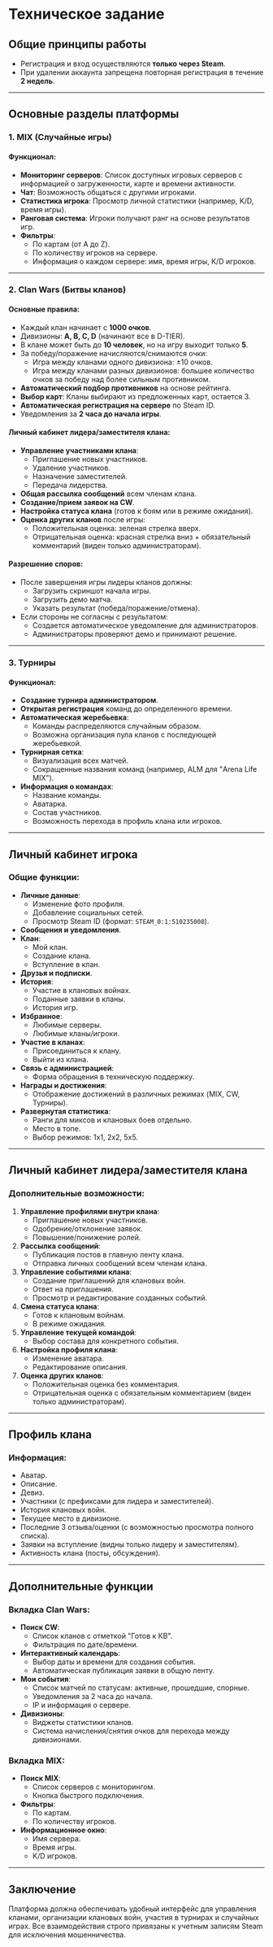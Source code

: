 # Техническое задание

## Общие принципы работы
- Регистрация и вход осуществляются **только через Steam**.
- При удалении аккаунта запрещена повторная регистрация в течение **2 недель**.

---

## Основные разделы платформы

### 1. MIX (Случайные игры)
#### Функционал:
- **Мониторинг серверов**: Список доступных игровых серверов с информацией о загруженности, карте и времени активности.
- **Чат**: Возможность общаться с другими игроками.
- **Статистика игрока**: Просмотр личной статистики (например, K/D, время игры).
- **Ранговая система**: Игроки получают ранг на основе результатов игр.
- **Фильтры**:
    - По картам (от A до Z).
    - По количеству игроков на сервере.
    - Информация о каждом сервере: имя, время игры, K/D игроков.

---

### 2. Clan Wars (Битвы кланов)
#### Основные правила:
- Каждый клан начинает с **1000 очков**.
- Дивизионы: **A, B, C, D** (начинают все в D-TIER).
- В клане может быть до **10 человек**, но на игру выходит только **5**.
- За победу/поражение начисляются/снимаются очки:
    - Игра между кланами одного дивизиона: ±10 очков.
    - Игра между кланами разных дивизионов: большее количество очков за победу над более сильным противником.
- **Автоматический подбор противников** на основе рейтинга.
- **Выбор карт**: Кланы выбирают из предложенных карт, остается 3.
- **Автоматическая регистрация на сервере** по Steam ID.
- Уведомления за **2 часа до начала игры**.

#### Личный кабинет лидера/заместителя клана:
- **Управление участниками клана**:
    - Приглашение новых участников.
    - Удаление участников.
    - Назначение заместителей.
    - Передача лидерства.
- **Общая рассылка сообщений** всем членам клана.
- **Создание/прием заявок на CW**.
- **Настройка статуса клана** (готов к боям или в режиме ожидания).
- **Оценка других кланов** после игры:
    - Положительная оценка: зеленая стрелка вверх.
    - Отрицательная оценка: красная стрелка вниз + обязательный комментарий (виден только администраторам).

#### Разрешение споров:
- После завершения игры лидеры кланов должны:
    - Загрузить скриншот начала игры.
    - Загрузить демо матча.
    - Указать результат (победа/поражение/отмена).
- Если стороны не согласны с результатом:
    - Создается автоматическое уведомление для администраторов.
    - Администраторы проверяют демо и принимают решение.

---

### 3. Турниры
#### Функционал:
- **Создание турнира администратором**.
- **Открытая регистрация** команд до определенного времени.
- **Автоматическая жеребьевка**:
    - Команды распределяются случайным образом.
    - Возможна организация пула кланов с последующей жеребьевкой.
- **Турнирная сетка**:
    - Визуализация всех матчей.
    - Сокращенные названия команд (например, ALM для "Arena Life MIX").
- **Информация о командах**:
    - Название команды.
    - Аватарка.
    - Состав участников.
    - Возможность перехода в профиль клана или игроков.

---

## Личный кабинет игрока

### Общие функции:
- **Личные данные**:
    - Изменение фото профиля.
    - Добавление социальных сетей.
    - Просмотр Steam ID (формат: `STEAM_0:1:510235008`).
- **Сообщения и уведомления**.
- **Клан**:
    - Мой клан.
    - Создание клана.
    - Вступление в клан.
- **Друзья и подписки**.
- **История**:
    - Участие в клановых войнах.
    - Поданные заявки в кланы.
    - История игр.
- **Избранное**:
    - Любимые серверы.
    - Любимые кланы/игроки.
- **Участие в кланах**:
    - Присоединиться к клану.
    - Выйти из клана.
- **Связь с администрацией**:
    - Форма обращения в техническую поддержку.
- **Награды и достижения**:
    - Отображение достижений в различных режимах (MIX, CW, Турниры).
- **Развернутая статистика**:
    - Ранги для миксов и клановых боев отдельно.
    - Место в топе.
    - Выбор режимов: 1x1, 2x2, 5x5.

---

## Личный кабинет лидера/заместителя клана

### Дополнительные возможности:
1. **Управление профилями внутри клана**:
    - Приглашение новых участников.
    - Одобрение/отклонение заявок.
    - Повышение/понижение ролей.
2. **Рассылка сообщений**:
    - Публикация постов в главную ленту клана.
    - Отправка личных сообщений всем членам клана.
3. **Управление событиями клана**:
    - Создание приглашений для клановых войн.
    - Ответ на приглашения.
    - Просмотр и редактирование созданных событий.
4. **Смена статуса клана**:
    - Готов к клановым войнам.
    - В режиме ожидания.
5. **Управление текущей командой**:
    - Выбор состава для конкретного события.
6. **Настройка профиля клана**:
    - Изменение аватара.
    - Редактирование описания.
7. **Оценка других кланов**:
    - Положительная оценка без комментария.
    - Отрицательная оценка с обязательным комментарием (виден только администраторам).

---

## Профиль клана

### Информация:
- Аватар.
- Описание.
- Девиз.
- Участники (с префиксами для лидера и заместителей).
- История клановых войн.
- Текущее место в дивизионе.
- Последние 3 отзыва/оценки (с возможностью просмотра полного списка).
- Заявки на вступление (видны только лидеру и заместителям).
- Активность клана (посты, обсуждения).

---

## Дополнительные функции

### Вкладка Clan Wars:
- **Поиск CW**:
    - Список кланов с отметкой "Готов к КВ".
    - Фильтрация по дате/времени.
- **Интерактивный календарь**:
    - Выбор даты и времени для создания события.
    - Автоматическая публикация заявки в общую ленту.
- **Мои события**:
    - Список матчей по статусам: активные, прошедшие, спорные.
    - Уведомления за 2 часа до начала.
    - IP и информация о сервере.
- **Дивизионы**:
    - Виджеты статистики кланов.
    - Система начисления/снятия очков для перехода между дивизионами.

### Вкладка MIX:
- **Поиск MIX**:
    - Список серверов с мониторингом.
    - Кнопка быстрого подключения.
- **Фильтры**:
    - По картам.
    - По количеству игроков.
- **Информационное окно**:
    - Имя сервера.
    - Время игры.
    - K/D игроков.

---

## Заключение
Платформа должна обеспечивать удобный интерфейс для управления кланами, организации клановых войн, участия в турнирах и случайных играх. Все взаимодействия строго привязаны к учетным записям Steam для исключения мошенничества.
